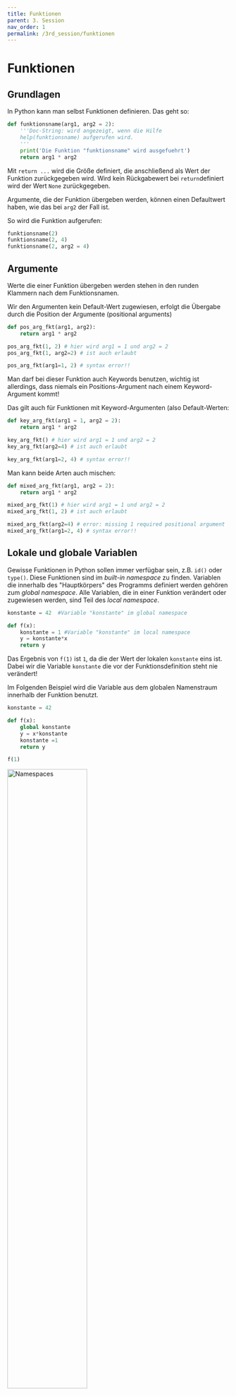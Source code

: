 ```yaml
---
title: Funktionen
parent: 3. Session
nav_order: 1
permalink: /3rd_session/funktionen
---
```



# Funktionen

## Grundlagen

In Python kann man selbst Funktionen definieren. Das geht so:

```python
def funktionsname(arg1, arg2 = 2):
    '''Doc-String: wird angezeigt, wenn die Hilfe
    help(funktionsname) aufgerufen wird.
    '''
    print('Die Funktion "funktionsname" wird ausgefuehrt')
    return arg1 * arg2
```

Mit `return ...` wird die Größe definiert, die anschließend als Wert der Funktion zurückgegeben wird. Wird kein Rückgabewert bei `return`definiert wird der Wert `None` zurückgegeben.

Argumente, die der Funktion übergeben werden, können einen Defaultwert haben, wie das bei `arg2` der Fall ist.

So wird die Funktion aufgerufen:
```python
funktionsname(2)
funktionsname(2, 4)
funktionsname(2, arg2 = 4)
```

## Argumente

Werte die einer Funktion übergeben werden stehen in den runden Klammern nach dem Funktionsnamen.

Wir den Argumenten kein Default-Wert zugewiesen, erfolgt die Übergabe durch die Position der Argumente (positional arguments)

```python
def pos_arg_fkt(arg1, arg2):
    return arg1 * arg2

pos_arg_fkt(1, 2) # hier wird arg1 = 1 und arg2 = 2
pos_arg_fkt(1, arg2=2) # ist auch erlaubt

pos_arg_fkt(arg1=1, 2) # syntax error!!
```
Man darf bei dieser Funktion auch Keywords benutzen, wichtig ist allerdings, dass niemals ein
Positions-Argument nach einem Keyword-Argument kommt!

Das gilt auch für Funktionen mit Keyword-Argumenten (also Default-Werten:

```python
def key_arg_fkt(arg1 = 1, arg2 = 2):
    return arg1 * arg2

key_arg_fkt() # hier wird arg1 = 1 und arg2 = 2
key_arg_fkt(arg2=4) # ist auch erlaubt

key_arg_fkt(arg1=2, 4) # syntax error!!
```

Man kann beide Arten auch mischen:

```python
def mixed_arg_fkt(arg1, arg2 = 2):
    return arg1 * arg2

mixed_arg_fkt(1) # hier wird arg1 = 1 und arg2 = 2
mixed_arg_fkt(1, 2) # ist auch erlaubt

mixed_arg_fkt(arg2=4) # error: missing 1 required positional argument
mixed_arg_fkt(arg1=2, 4) # syntax error!!
```

## Lokale und globale Variablen

Gewisse Funktionen in Python sollen immer verfügbar sein, z.B. `id()` oder `type()`. Diese Funktionen sind im *built-in namespace* zu finden. Variablen die innerhalb des "Hauptkörpers" des Programms definiert werden gehören zum *global namespace*. Alle Variablen, die in einer Funktion verändert oder zugewiesen werden, sind Teil des *local namespace*.

```python
konstante = 42  #Variable "konstante" im global namespace

def f(x):
    konstante = 1 #Variable "konstante" im local namespace
    y = konstante*x
    return y
```

Das Ergebnis von `f(1)` ist `1`, da die der Wert der lokalen `konstante` eins ist. Dabei wir die Variable `konstante` die vor der Funktionsdefinition steht nie verändert!


Im Folgenden Beispiel wird die Variable aus dem globalen Namenstraum innerhalb der Funktion benutzt.

```python
konstante = 42

def f(x):
    global konstante
    y = x*konstante
    konstante =1
    return y

f(1)
```

<img src="./namespaces.jpg" alt="Namespaces" style="width: 60%;"/>


### Achtung: mutable und immutable

Wenn einer Funktion Argumente übergeben werden, so muss darauf geachtet werden, ob die Argumente mutable oder immutable sind.

`funktion1` verändert die ihr übergebene Liste, `funktion2` tut das ebenfalls und gibt ein ganz anderes Objekt zurück. `funktion3` verändert die übergebene Liste nicht und gibt eine neue, abgeänderte Liste zurück.

```python
from copy import copy

def funktion1(x):
    '''erwartet eine Liste'''
    x.append(4)
    print("f1 durchgefuehrt")

def funktion2(x):
    '''erwartet eine Liste'''
    x[1] = 'Huhn'
    x = 3.33  # ab hier verliert 'x' die Verbindung
    # zum übergebenen Objekt x
    print("f2 durchgefuehrt")
    return x

def funktion3(x):
    '''erwartet eine Liste'''
    y = copy(x)
    y.append('asdf')
    print("f3 durchgefuehrt")
```



## Noch mehr zur Übergabe von Argumenten...

### Obligatorische Schlüsselwortargumente ohne Default-Wert

Bei den oben skizzierten Varianten der Übergabe von Argumenteen wurden diese entweder *ohne Default-Wert* nach ihrer Position übergeben oder *mit Default-Werten* über Schlüsselwörter. Es könnte aber wünschenswert sein, Argumente ohne Default-Wert über Schlüsselwörter zu übergeben.

Argumente ohne Default-Wert müssen tatsächlich übergeben werden, man kann sie nicht weglassen. In Python 3 geht das so:

    def f(a,*,b,c=3):
       print("a: ",a)
       print("b: ",b)
       print("c: ",c)

**Alle Argumente nach dem \* müssen über ihr Schlüsselwort** übergeben werden. Dabei kann man die Argumente mit Default-Wert (hier c) weglassen, b aber kann man nicht weglassen. Also z. B.


```python
# Achtung! Nur Python 3

def integral(f, *, a, b, n=1000):
    '''Approximiert das Integral über f von a bis b nach der Trapezregel
    mit n Unterteilungen'''
    x = np.linspace(a, b, n+1)
    return (-0.5*f(a)-0.5*f(b)+np.sum(f(x)))*(b-a)/n
```


```python
integral(np.exp, a=1, b=2, n=1000)  # geht
```


```python
integral(np.exp, a=1, b=2) # geht auch
```


```python
integral(np.cos, 1, 2, 1000)  # Fehler
```


### Argumente ein- und auspacken (optional)

#### Durch  Position bestimmte Argumente: Listen und Tupel übergeben

Eine beliebige Zahl von durch ihre Position bestimmten Argumenten kann verpackt werden in ein Tupel (oder eine Liste), bzw. ausgepackt werden aus einem Tupel oder einer Liste.

Syntax bei der Funktionsdeklaration mit **Sternchen:**

```python
def f(*x):
    print("0. Arg: ", x[0])
    print("1. Arg: ", x[1])
    print("Rest: ", x[2:])
    print(type(x))
```


#### Durch Schlüsselwort bestimmte Argumente: Dictionaries übergeben

Eine beliebige Zahl von durch Schlüsselwort bestimmte Argumente kann in ein **Wörterbuch** verpackt, bzw. aus diesem ausgepackt werden.

Syntax bei der Funktionsdeklaration mit **zwei Sternchen:**

```python
def f(**x):
    print(x)

# Argumente werden in das Wörterbuch x verpackt
f(tag='Montag', anzahl=5, preis=3.8)
```


```python
def diskriminante(**x):
    '''berechnet die Diskriminante von a*x**2+b*x+c=0'''
    return x['b']**2-4*x['a']*x['c']

# Argumente werden in das Wörterbuch x verpackt
diskriminante(a=2, b=3.5, c=-4)
```

**Syntax beim Aufruf:**


```python
def g(a=1, b=2):
    print(a*b)


wb = {'a': 5, 'b': 17}
g(**wb)  # Wörterbuch wird beim Aufruf ausgepackt
```

### Kombination aller Arten von Argumenten (optional)

In Python-Lehrbüchern werden Positions-Argumente häufig mit `pargs`, die keyword-Argumente mit `kwargs` abgekürzt.

Man kann nun in einer **Funktionsdeklaration** einzelne Positionsargumente mit verpackten pargs und kwargs kombinieren:


```python
def f(a, b, *pargs, **kwargs):
    print(("a: ", a))
    print(("b: ", b))
    print(("pargs: ", pargs))
    print(type(pargs))
    print(("kwargs: ", kwargs))
    print(type(kwargs))

f(11, 2, 3, 4, x=3.14, y=0.0)
```

**Beachtedabei die Reihenfolge:** Einzelne Positionsargumente -- \*pargs -- \*\*kwargs.

Beim Aufruf sieht das so aus:

```python
def f(a, b, c, d, x=0.0, y=0.0):
    print(("a: ", a))
    print(("b: ", b))
    print(("c: ", c))
    print(("d: ", d))
    print(("x: ", x))
    print(("y: ", y))
    return a*b*c*d+x*y

liste = [2, 3]
woerterbuch = {'x': 10., 'y': 3.5}

f(1, 4, *liste, **woerterbuch)
```
